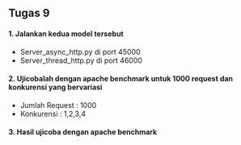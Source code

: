 ## Tugas 9

#### 1. Jalankan kedua model tersebut
   * Server_async_http.py di port 45000
   * Server_thread_http.py di port 46000
#### 2. Ujicobalah dengan apache benchmark untuk 1000 request dan konkurensi yang bervariasi
   * Jumlah Request     : 1000
   * Konkurensi         : 1,2,3,4
#### 3. Hasil ujicoba dengan apache benchmark
